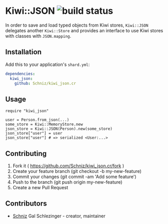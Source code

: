# Kiwi::JSON ![build status](https://travis-ci.org/Schniz/kiwi_json.cr.svg?branch=master)

In order to save and load typed objects from Kiwi stores,
`Kiwi::JSON` delegates another `Kiwi::Store` and provides an interface to use Kiwi stores with classes with `JSON.mapping`.

## Installation

Add this to your application's `shard.yml`:

```yaml
dependencies:
  kiwi_json:
    github: Schniz/kiwi_json.cr
```

## Usage

```crystal
require "kiwi_json"

user = Person.from_json(...)
some_store = Kiwi::MemoryStore.new
json_store = Kiwi::JSON(Person).new(some_store)
json_store["user"] = user
json_store["user"] # => serialized <User:...>
```

## Contributing

1. Fork it ( https://github.com/Schniz/kiwi_json.cr/fork )
2. Create your feature branch (git checkout -b my-new-feature)
3. Commit your changes (git commit -am 'Add some feature')
4. Push to the branch (git push origin my-new-feature)
5. Create a new Pull Request

## Contributors

- [Schniz](https://github.com/Schniz) Gal Schlezinger - creator, maintainer
